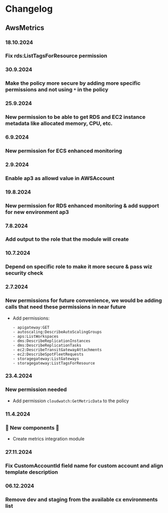 # Changelog

## AwsMetrics

### 18.10.2024
### Fix rds:ListTagsForResource permission

### 30.9.2024
### Make the policy more secure by adding more specific permissions and not using `*` in the policy

### 25.9.2024
### New permission to be able to get RDS and EC2 instance metadata like allocated memory, CPU, etc.

### 6.9.2024
### New permission for ECS enhanced monitoring

### 2.9.2024
### Enable ap3 as allowd value in AWSAccount

### 19.8.2024
### New permission for RDS enhanced monitoring & add support for new environment ap3

### 7.8.2024
### Add output to the role that the module will create

### 10.7.2024
### Depend on specific role to make it more secure & pass wiz security check

### 2.7.2024
### New permissions for future convenience, we would be adding calls that need these permissions in near future
- Add permissions:
    ```
    - apigateway:GET
    - autoscaling:DescribeAutoScalingGroups
    - aps:ListWorkspaces
    - dms:DescribeReplicationInstances
    - dms:DescribeReplicationTasks
    - ec2:DescribeTransitGatewayAttachments
    - ec2:DescribeSpotFleetRequests
    - storagegateway:ListGateways
    - storagegateway:ListTagsForResource
    ```

### 23.4.2024
### New permission needed
- Add permission `cloudwatch:GetMetricData` to the policy

### 11.4.2024
### 🚀 New components 🚀
- Create metrics integration module

### 27.11.2024
### Fix CustomAccountId field name for custom account and align template description

### 06.12.2024
### Remove dev and staging from the available cx environments list
